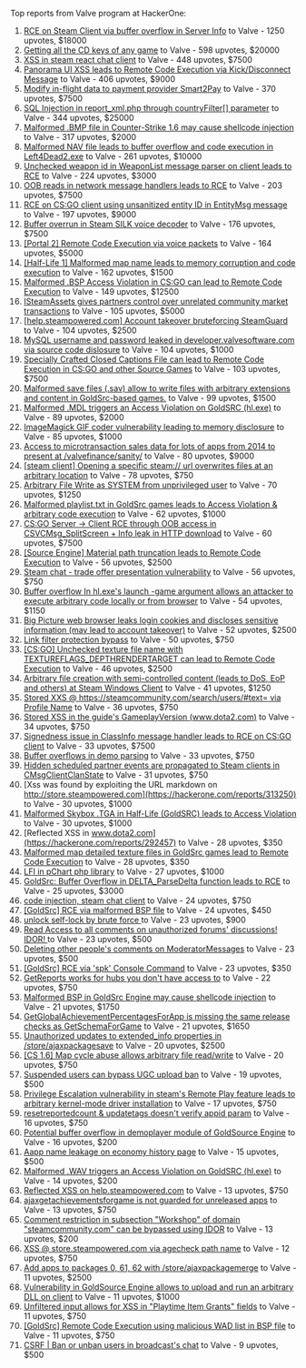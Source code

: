 Top reports from Valve program at HackerOne:

1. [RCE on Steam Client via buffer overflow in Server Info](https://hackerone.com/reports/470520) to Valve - 1250 upvotes, $18000
2. [Getting all the CD keys of any game](https://hackerone.com/reports/391217) to Valve - 598 upvotes, $20000
3. [XSS in steam react chat client](https://hackerone.com/reports/409850) to Valve - 448 upvotes, $7500
4. [Panorama UI XSS leads to Remote Code Execution via Kick/Disconnect Message](https://hackerone.com/reports/631956) to Valve - 406 upvotes, $9000
5. [Modify in-flight data to payment provider Smart2Pay](https://hackerone.com/reports/1295844) to Valve - 370 upvotes, $7500
6. [SQL Injection in report_xml.php through countryFilter[] parameter](https://hackerone.com/reports/383127) to Valve - 344 upvotes, $25000
7. [Malformed .BMP file in Counter-Strike 1.6 may cause shellcode injection](https://hackerone.com/reports/397545) to Valve - 317 upvotes, $2000
8. [Malformed NAV file leads to buffer overflow and code execution in Left4Dead2.exe](https://hackerone.com/reports/542180) to Valve - 261 upvotes, $10000
9. [Unchecked weapon id in WeaponList message parser on client leads to RCE](https://hackerone.com/reports/513154) to Valve - 224 upvotes, $3000
10. [OOB reads in network message handlers leads to RCE](https://hackerone.com/reports/807772) to Valve - 203 upvotes, $7500
11. [RCE on CS:GO client using unsanitized entity ID in EntityMsg message](https://hackerone.com/reports/584603) to Valve - 197 upvotes, $9000
12. [Buffer overrun in Steam SILK voice decoder](https://hackerone.com/reports/1180252) to Valve - 176 upvotes, $7500
13. [[Portal 2] Remote Code Execution via voice packets](https://hackerone.com/reports/733267) to Valve - 164 upvotes, $5000
14. [[Half-Life 1] Malformed map name leads to memory corruption and code execution](https://hackerone.com/reports/402566) to Valve - 162 upvotes, $1500
15. [Malformed .BSP Access Violation in CS:GO can lead to Remote Code Execution](https://hackerone.com/reports/351014) to Valve - 149 upvotes, $12500
16. [ISteamAssets gives partners control over unrelated community market transactions](https://hackerone.com/reports/577584) to Valve - 105 upvotes, $5000
17. [[help.steampowered.com] Account takeover bruteforcing SteamGuard](https://hackerone.com/reports/407971) to Valve - 104 upvotes, $2500
18. [MySQL username and password leaked in developer.valvesoftware.com via source code dislosure](https://hackerone.com/reports/291057) to Valve - 104 upvotes, $1000
19. [Specially Crafted Closed Captions File can lead to Remote Code Execution in CS:GO and other Source Games](https://hackerone.com/reports/463286) to Valve - 103 upvotes, $7500
20. [Malformed save files (.sav) allow to write files with arbitrary extensions and content in GoldSrc-based games.](https://hackerone.com/reports/458842) to Valve - 99 upvotes, $1500
21. [Malformed .MDL triggers an Access Violation on GoldSRC (hl.exe)](https://hackerone.com/reports/495793) to Valve - 89 upvotes, $2000
22. [ImageMagick GIF coder vulnerability leading to memory disclosure](https://hackerone.com/reports/315256) to Valve - 85 upvotes, $1000
23. [Access to microtransaction sales data for lots of apps from 2014 to present at /valvefinance/sanity/](https://hackerone.com/reports/975212) to Valve - 80 upvotes, $9000
24. [[steam client] Opening a specific steam:// url overwrites files at an arbitrary location](https://hackerone.com/reports/667242) to Valve - 78 upvotes, $750
25. [Arbitrary File Write as SYSTEM from unprivileged user](https://hackerone.com/reports/583184) to Valve - 70 upvotes, $1250
26. [Malformed playlist.txt in GoldSrc games leads to Access Violation & arbitrary code execution](https://hackerone.com/reports/504951) to Valve - 62 upvotes, $1000
27. [CS:GO Server -\> Client RCE through OOB access in CSVCMsg_SplitScreen + Info leak in HTTP download](https://hackerone.com/reports/1070835) to Valve - 60 upvotes, $7500
28. [[Source Engine] Material path truncation leads to Remote Code Execution](https://hackerone.com/reports/544096) to Valve - 56 upvotes, $2500
29. [Steam chat - trade offer presentation vulnerability](https://hackerone.com/reports/745447) to Valve - 56 upvotes, $750
30. [Buffer overflow In hl.exe's launch -game argument allows an attacker to execute arbitrary code locally or from browser](https://hackerone.com/reports/832750) to Valve - 54 upvotes, $1150
31. [Big Picture web browser leaks login cookies and discloses sensitive information (may lead to account takeover)](https://hackerone.com/reports/1079561) to Valve - 52 upvotes, $2500
32. [Link filter protection bypass](https://hackerone.com/reports/291750) to Valve - 50 upvotes, $750
33. [[CS:GO] Unchecked texture file name with TEXTUREFLAGS_DEPTHRENDERTARGET can lead to Remote Code Execution](https://hackerone.com/reports/550625) to Valve - 46 upvotes, $2500
34. [Arbitrary file creation with semi-controlled content (leads to DoS, EoP and others) at Steam Windows Client](https://hackerone.com/reports/682774) to Valve - 41 upvotes, $1250
35. [Stored XXS @ https://steamcommunity.com/search/users/#text= via Profile Name](https://hackerone.com/reports/351171) to Valve - 36 upvotes, $750
36. [Stored XSS in the guide's GameplayVersion (www.dota2.com)](https://hackerone.com/reports/380045) to Valve - 34 upvotes, $750
37. [Signedness issue in ClassInfo message handler leads to RCE on CS:GO client](https://hackerone.com/reports/876719) to Valve - 33 upvotes, $7500
38. [Buffer overflows in demo parsing](https://hackerone.com/reports/350119) to Valve - 33 upvotes, $750
39. [Hidden scheduled partner events are propagated to Steam clients in CMsgClientClanState](https://hackerone.com/reports/780167) to Valve - 31 upvotes, $750
40. [Xss was found by exploiting the URL markdown on http://store.steampowered.com](https://hackerone.com/reports/313250) to Valve - 30 upvotes, $1000
41. [Malformed Skybox .TGA in Half-Life (GoldSRC) leads to Access Violation](https://hackerone.com/reports/351016) to Valve - 30 upvotes, $1000
42. [Reflected XSS in www.dota2.com](https://hackerone.com/reports/292457) to Valve - 28 upvotes, $350
43. [Malformed map detailed texture files in GoldSrc games lead to Remote Code Execution](https://hackerone.com/reports/505173) to Valve - 28 upvotes, $350
44. [LFI in pChart php library](https://hackerone.com/reports/288298) to Valve - 27 upvotes, $1000
45. [GoldSrc: Buffer Overflow in DELTA_ParseDelta function leads to RCE](https://hackerone.com/reports/484745) to Valve - 25 upvotes, $3000
46. [code injection, steam chat client](https://hackerone.com/reports/411329) to Valve - 24 upvotes, $750
47. [[GoldSrc] RCE via malformed BSP file](https://hackerone.com/reports/763403) to Valve - 24 upvotes, $450
48. [unlock self-lock by brute force ](https://hackerone.com/reports/410221) to Valve - 23 upvotes, $900
49. [Read Access to all comments on unauthorized forums' discussions! IDOR! ](https://hackerone.com/reports/308610) to Valve - 23 upvotes, $500
50. [Deleting other people's comments on ModeratorMessages](https://hackerone.com/reports/357952) to Valve - 23 upvotes, $500
51. [[GoldSrc] RCE via 'spk' Console Command](https://hackerone.com/reports/769014) to Valve - 23 upvotes, $350
52. [GetReports works for hubs you don't have access to](https://hackerone.com/reports/350937) to Valve - 22 upvotes, $750
53. [Malformed BSP in GoldSrc Engine may cause shellcode injection](https://hackerone.com/reports/458929) to Valve - 21 upvotes, $1750
54. [GetGlobalAchievementPercentagesForApp is missing the same release checks as GetSchemaForGame](https://hackerone.com/reports/541020) to Valve - 21 upvotes, $1650
55. [Unauthorized updates to extended_info properties in /store/ajaxpackagesave](https://hackerone.com/reports/815547) to Valve - 20 upvotes, $2500
56. [[CS 1.6] Map cycle abuse allows arbitrary file read/write](https://hackerone.com/reports/590279) to Valve - 20 upvotes, $750
57. [Suspended users can bypass UGC upload ban](https://hackerone.com/reports/354660) to Valve - 19 upvotes, $500
58. [Privilege Escalation vulnerability in steam's Remote Play feature leads to arbitrary kernel-mode driver installation](https://hackerone.com/reports/852091) to Valve - 17 upvotes, $750
59. [resetreportedcount & updatetags doesn't verify appid param](https://hackerone.com/reports/351106) to Valve - 16 upvotes, $750
60. [Potential buffer overflow in demoplayer module of GoldSource Engine](https://hackerone.com/reports/440758) to Valve - 16 upvotes, $200
61. [Aapp name leakage on economy history page](https://hackerone.com/reports/349681) to Valve - 15 upvotes, $500
62. [Malformed .WAV triggers an Access Violation on GoldSRC (hl.exe)](https://hackerone.com/reports/495789) to Valve - 14 upvotes, $200
63. [Reflected XSS on help.steampowered.com](https://hackerone.com/reports/390429) to Valve - 13 upvotes, $750
64. [ajaxgetachievementsforgame is not guarded for unreleased apps](https://hackerone.com/reports/835087) to Valve - 13 upvotes, $750
65. [Comment restriction in subsection "Workshop" of domain "steamcommunity.com" can be bypassed using IDOR](https://hackerone.com/reports/365504) to Valve - 13 upvotes, $200
66. [XSS @ store.steampowered.com via agecheck path name](https://hackerone.com/reports/406704) to Valve - 12 upvotes, $750
67. [Add apps to packages 0, 61, 62 with /store/ajaxpackagemerge](https://hackerone.com/reports/972243) to Valve - 11 upvotes, $2500
68. [Vulnerability in GoldSource Engine allows to upload and run an arbitrary DLL on client](https://hackerone.com/reports/508894) to Valve - 11 upvotes, $1000
69. [Unfiltered input allows for XSS in "Playtime Item Grants" fields](https://hackerone.com/reports/353334) to Valve - 11 upvotes, $750
70. [[GoldSrc] Remote Code Execution using malicious WAD list in BSP file](https://hackerone.com/reports/675710) to Valve - 11 upvotes, $750
71. [CSRF | Ban or unban users in broadcast's chat](https://hackerone.com/reports/381237) to Valve - 9 upvotes, $500
